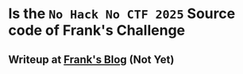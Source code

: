 # Is the `No Hack No CTF 2025` Source code of Frank's Challenge
## Writeup at [Frank's Blog](https://blog.frankk.uk/posts/nhnc-2025/) (Not Yet)
